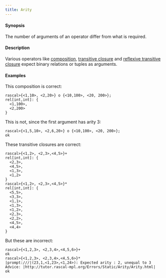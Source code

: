 ```yaml
---
title: Arity
---
```


#### Synopsis

The number of arguments of an operator differ from what is required.

#### Description

Various operators like [composition](../../Rascal/Expressions/Values/Relation/Composition/), 
[transitive closure](../../Rascal/Expressions/Values/Relation/TransitiveClosure/) and 
[reflexive transitive closure](../../Rascal/Expressions/Values/Relation/ReflexiveTransitiveClosure/) 
expect binary relations or tuples as arguments.

#### Examples

This composition is correct:

```rascal-shell 
rascal>{<1,10>, <2,20>} o {<10,100>, <20, 200>};
rel[int,int]: {
  <1,100>,
  <2,200>
}
```
This is not, since the first argument has arity 3:

```rascal-shell ,error
rascal>{<1,5,10>, <2,6,20>} o {<10,100>, <20, 200>};
ok
```

These transitive closures are correct:

```rascal-shell 
rascal>{<1,2>, <2,3>,<4,5>}+
rel[int,int]: {
  <2,3>,
  <4,5>,
  <1,3>,
  <1,2>
}
rascal>{<1,2>, <2,3>,<4,5>}*
rel[int,int]: {
  <5,5>,
  <3,3>,
  <1,1>,
  <1,3>,
  <1,2>,
  <2,3>,
  <2,2>,
  <4,5>,
  <4,4>
}
```
But these are incorrect:

```rascal-shell ,error
rascal>{<1,2,3>, <2,3,4>,<4,5,6>}+
ok
rascal>{<1,2,3>, <2,3,4>,<4,5,6>}*
|prompt:///|(23,1,<1,23>,<1,24>): Expected arity : 2, unequal to 3
Advice: |http://tutor.rascal-mpl.org/Errors/Static/Arity/Arity.html|
ok
```

